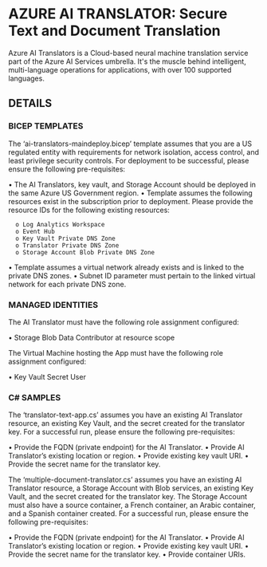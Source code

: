 # AZURE AI TRANSLATOR: Secure Text and Document Translation 

Azure AI Translators is a Cloud-based neural machine translation service part of the Azure AI Services umbrella. 
It's the muscle behind intelligent, multi-language operations for applications, with over 100 supported languages.

## DETAILS

### BICEP TEMPLATES

The ‘ai-translators-maindeploy.bicep’ template assumes that you are a US regulated entity with requirements for network isolation, access control, and least privilege security controls. For deployment to be successful, please ensure the following pre-requisites:

  •	The AI Translators, key vault, and Storage Account should be deployed in the same Azure US Government region.
  •	Template assumes the following resources exist in the subscription prior to deployment. Please provide the resource IDs for the following existing resources:
  
      o	Log Analytics Workspace
      o	Event Hub
      o	Key Vault Private DNS Zone
      o	Translator Private DNS Zone
      o	Storage Account Blob Private DNS Zone
      
  •	Template assumes a virtual network already exists and is linked to the private DNS zones. 
  •	Subnet ID parameter must pertain to the linked virtual network for each private DNS zone. 
  
### MANAGED IDENTITIES
    
The AI Translator must have the following role assignment configured: 

  •	Storage Blob Data Contributor at resource scope
  
The Virtual Machine hosting the App must have the following role assignment configured:

  •	Key Vault Secret User

### C# SAMPLES

The ‘translator-text-app.cs’ assumes you have an existing AI Translator resource, an existing Key Vault, and the secret created for the translator key. For a successful run, please ensure the following pre-requisites:

  •	Provide the FQDN (private endpoint) for the AI Translator.
  •	Provide AI Translator’s existing location or region. 
  •	Provide existing key vault URI.
  •	Provide the secret name for the translator key.

The ‘multiple-document-translator.cs’ assumes you have an existing AI Translator resource, a Storage Account with Blob services, an existing Key Vault, and the secret created for the translator key. The Storage Account must also have a source container, a French container, an Arabic container, and a Spanish container created. For a successful run, please ensure the following pre-requisites:

  •	Provide the FQDN (private endpoint) for the AI Translator.
  •	Provide AI Translator’s existing location or region. 
  •	Provide existing key vault URI.
  •	Provide the secret name for the translator key.
  •	Provide container URIs. 
